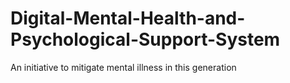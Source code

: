 # Digital-Mental-Health-and-Psychological-Support-System
An initiative to mitigate mental illness in this generation
